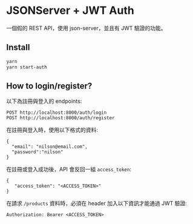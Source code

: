 # JSONServer + JWT Auth

一個假的 REST API，使用 json-server，並且有 JWT 驗證的功能。

## Install

```bash
yarn
yarn start-auth
```

## How to login/register?

以下為註冊與登入的 endpoints:

```
POST http://localhost:8000/auth/login
POST http://localhost:8000/auth/register
```

在註冊與登入時，使用以下格式的資料:

```
{
  "email": "nilson@email.com",
  "password":"nilson"
}
```

在註冊或登入成功後，API 會反回一組 `access_token`:

```
{
   "access_token": "<ACCESS_TOKEN>"
}
```

在請求 `/products` 資料時，必須在 header 加入以下資訊才能通過 JWT 驗證:

```
Authorization: Bearer <ACCESS_TOKEN>
```
